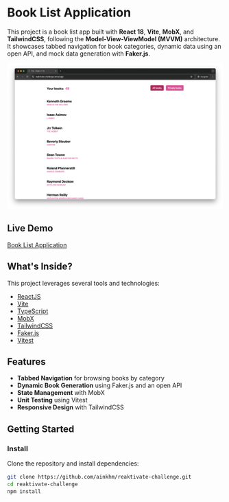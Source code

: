 # Book List Application

This project is a book list app built with **React 18**, **Vite**, **MobX**, and **TailwindCSS**, following the **Model-View-ViewModel (MVVM)** architecture. It showcases tabbed navigation for book categories, dynamic data using an open API, and mock data generation with **Faker.js**.

![reaktivate_challenge](https://github.com/ainkhm/reaktivate-challenge/blob/main/.github/cover.png?raw=true)

## Live Demo

[Book List Application](https://reaktivate-challenge.vercel.app)

## What's Inside?

This project leverages several tools and technologies:

- [ReactJS](https://reactjs.org)
- [Vite](https://vitejs.dev)
- [TypeScript](https://www.typescriptlang.org)
- [MobX](https://mobx.js.org)
- [TailwindCSS](https://tailwindcss.com)
- [Faker.js](https://github.com/faker-js/faker)
- [Vitest](https://vitest.dev)

## Features

- **Tabbed Navigation** for browsing books by category
- **Dynamic Book Generation** using Faker.js and an open API
- **State Management** with MobX
- **Unit Testing** using Vitest
- **Responsive Design** with TailwindCSS

## Getting Started

### Install

Clone the repository and install dependencies:

```bash
git clone https://github.com/ainkhm/reaktivate-challenge.git
cd reaktivate-challenge
npm install
